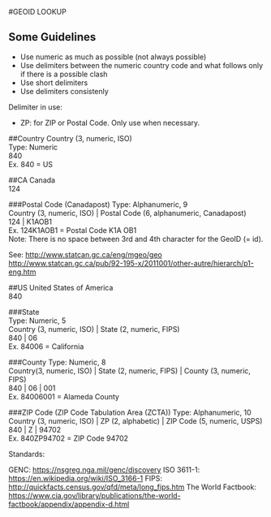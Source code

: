 
#GEOID LOOKUP
## Some Guidelines
- Use numeric as much as possible (not always possible)
- Use delimiters between the numeric country code and what follows only if there is a possible clash
- Use short delimiters
- Use delimiters consistenly

Delimiter in use: 
- ZP: for ZIP or Postal Code. Only use when necessary.



##Country
Country (3, numeric, ISO)   
Type: Numeric     
840    
Ex. 840 = US   

##CA
Canada      
124     

###Postal Code (Canadapost) 
Type: Alphanumeric, 9   
Country (3, numeric, ISO) | Postal Code (6, alphanumeric, Canadapost)    
124 | K1AOB1     
Ex.  124K1AOB1 = Postal Code K1A OB1    
Note: There is no space between 3rd and 4th character for the GeoID (= id).      

See: 
http://www.statcan.gc.ca/eng/mgeo/geo   
http://www.statcan.gc.ca/pub/92-195-x/2011001/other-autre/hierarch/p1-eng.htm


##US
United States of America    
840    

###State  
Type: Numeric, 5      
Country (3, numeric, ISO) | State (2, numeric, FIPS)   
840 | 06      
Ex. 84006 = California   

###County
Type: Numeric, 8    
Country(3, numeric, ISO) | State (2, numeric, FIPS) | County (3, numeric, FIPS)   
840 | 06 | 001     
Ex. 84006001 = Alameda County   

###ZIP Code (ZIP Code Tabulation Area (ZCTA)) 
Type: Alphanumeric, 10    
Country (3, numeric, ISO) | ZP (2, alphabetic) | ZIP Code (5, numeric, USPS)   
840 | Z | 94702    
Ex. 840ZP94702 = ZIP Code 94702   




Standards:   

GENC: https://nsgreg.nga.mil/genc/discovery
ISO 3611-1: https://en.wikipedia.org/wiki/ISO_3166-1
FIPS: http://quickfacts.census.gov/qfd/meta/long_fips.htm
The World Factbook: https://www.cia.gov/library/publications/the-world-factbook/appendix/appendix-d.html